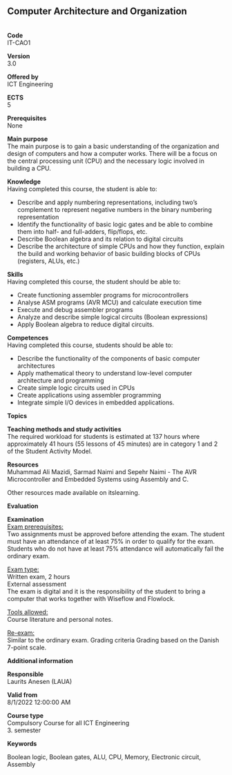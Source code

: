 <h2>Computer Architecture and Organization</h2><br>
<b>Code</b><br>
IT-CAO1

<b>Version</b><br>
3.0

<b>Offered by</b><br>
ICT Engineering

<b>ECTS</b><br>
5

<b>Prerequisites</b><br>
None

<b>Main purpose</b><br>
The main purpose is to gain a basic understanding of the organization and design of computers and how a computer works. There will be a focus on the central processing unit (CPU) and the necessary logic involved in building a CPU.

<b>Knowledge</b><br>
Having completed this course, the student is able to:

- Describe and apply numbering representations, including two’s complement to represent negative numbers in the binary numbering representation
- Identify the functionality of basic logic gates and be able to combine them into half- and full-adders, flip/flops, etc.
- Describe Boolean algebra and its relation to digital circuits
- Describe the architecture of simple CPUs and how they function, explain the build and working behavior of basic building blocks of CPUs (registers, ALUs, etc.)

<b>Skills</b><br>
Having completed this course, the student should be able to:

- Create functioning assembler programs for microcontrollers
- Analyse ASM programs (AVR MCU) and calculate execution time
- Execute and debug assembler programs
- Analyze and describe simple logical circuits (Boolean expressions)
- Apply Boolean algebra to reduce digital circuits.

<b>Competences</b><br>
Having completed this course, students should be able to:

- Describe the functionality of the components of basic computer architectures
- Apply mathematical theory to understand low-level computer architecture and programming
- Create simple logic circuits used in CPUs
- Create applications using assembler programming
- Integrate simple I/O devices in embedded applications.

<b>Topics</b><br>

<b>Teaching methods and study activities</b><br>
The required workload for students is estimated at 137 hours where approximately 41 hours (55 lessons of 45 minutes) are in category 1 and 2 of the Student Activity Model.

<b>Resources</b><br>
Muhammad Ali Mazidi, Sarmad Naimi and Sepehr Naimi - The AVR Microcontroller and Embedded Systems using Assembly and C.

Other resources made available on itslearning.

<b>Evaluation</b><br>

<b>Examination</b><br>
<u>Exam prerequisites:</u><br>
Two assignments must be approved before attending the exam. The student must have an attendance of at least 75% in order to qualify for the exam. Students who do not have at least 75% attendance will automatically fail the ordinary exam.

<u>Exam type:</u><br>
Written exam, 2 hours<br>
External assessment<br>
The exam is digital and it is the responsibility of the student to bring a computer that works together with Wiseflow and Flowlock.

<u>Tools allowed:</u><br>
Course literature and personal notes.

<u>Re-exam:</u><br>
Similar to the ordinary exam.
Grading criteria
Grading based on the Danish 7-point scale.

<b>Additional information</b><br>

<b>Responsible</b><br>
Laurits Anesen (LAUA)

<b>Valid from</b><br>
8/1/2022 12:00:00 AM

<b>Course type</b><br>
Compulsory Course for all ICT Engineering<br>3. semester

<b>Keywords</b><br>
<div class="ExternalClass951374665B344C078A70581AAA6543CA"><p>Boolean logic, Boolean gates, ALU, CPU, Memory, Electronic circuit, Assembly </p></div>